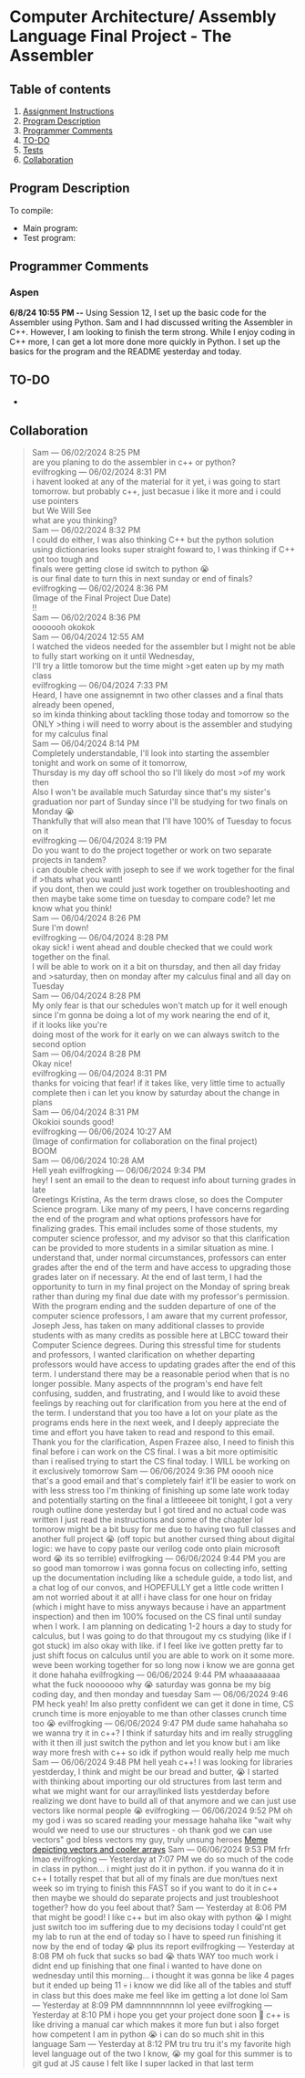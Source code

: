 # Computer Architecture/ Assembly Language Final Project - The Assembler
## Table of contents
1. [Assignment Instructions](https://www.nand2tetris.org/project06)
2. [Program Description]()
3. [Programmer Comments]()
4. [TO-DO]()
5. [Tests]()
6. [Collaboration]()

## Program Description
> 
>
To compile:  
- Main program: 
- Test program:

## Programmer Comments
### Aspen
**6/8/24 10:55 PM --** Using Session 12, I set up the basic code for the Assembler using Python. Sam and I had discussed writing the Assembler in C++. However, I am looking to finish the term strong. While I enjoy coding in C++ more, I can get a lot more done more quickly in Python. I set up the basics for the program and the README yesterday and today.  

## TO-DO
- 
## Collaboration
>Sam — 06/02/2024 8:25 PM  
>are you planing to do the assembler in c++ or python?  
>evilfrogking — 06/02/2024 8:31 PM  
>i havent looked at any of the material for it yet, i was going to start tomorrow. but probably c++, just becasue i like it more and i could use pointers  
>but We Will See  
>what are you thinking?  
>Sam — 06/02/2024 8:32 PM  
>I could do either, I was also thinking C++ but the python solution using dictionaries looks super straight foward to, I was thinking if C++ got too tough and  
>finals were getting close id switch to python 😭  
>is our final date to turn this in next sunday or end of finals?  
>evilfrogking — 06/02/2024 8:36 PM  
>(Image of the Final Project Due Date)  
>!!  
>Sam — 06/02/2024 8:36 PM  
>ooooooh okokok  
>Sam — 06/04/2024 12:55 AM    
>I watched the videos needed for the assembler but I might not be able to fully start working on it until Wednesday,  
>I'll try a little tomorow but the time might   >get eaten up by my math class   
>evilfrogking — 06/04/2024 7:33 PM   
>Heard, I have one assignemnt in two other classes and a final thats already been opened,  
>so im kinda thinking about tackling those today and tomorrow so the ONLY >thing i will need to worry about is the assembler and studying for my calculus final  
>Sam — 06/04/2024 8:14 PM  
>Completely understandable, I'll look into starting the assembler tonight and work on some of it tomorrow,  
>Thursday is my day off school tho so I'll likely do most >of my work then  
>Also I won't be available much Saturday since that's my sister's graduation nor part of Sunday since I'll be studying for two finals on Monday 😭  
>Thankfully that will also mean that I'll have 100% of Tuesday to focus on it  
>evilfrogking — 06/04/2024 8:19 PM  
>Do you want to do the project together or work on two separate projects in tandem?  
>i can double check with joseph to see if we work together for the final if >thats what you want!  
>if you dont, then we could just work together on troubleshooting and then maybe take some time on tuesday to compare code? let me know what you think!  
>Sam — 06/04/2024 8:26 PM  
>Sure I'm down!  
>evilfrogking — 06/04/2024 8:28 PM  
>okay sick! i went ahead and double checked that we could work together on the final.  
>I will be able to work on it a bit on thursday, and then all day friday and >saturday, then on monday after my calculus final and all day on Tuesday  
>Sam — 06/04/2024 8:28 PM  
>My only fear is that our schedules won't match up for it well enough since I'm gonna be doing a lot of my work nearing the end of it,  
>if it looks like you're   
>doing most of the work for it early on we can always switch to the second option  
>Sam — 06/04/2024 8:28 PM  
>Okay nice!  
>evilfrogking — 06/04/2024 8:31 PM  
thanks for voicing that fear! if it takes like, very little time to actually complete then i can let you know by saturday about the change in plans  
Sam — 06/04/2024 8:31 PM  
Okokioi sounds good!  
evilfrogking — 06/06/2024 10:27 AM  
(Image of confirmation for collaboration on the final project)  
BOOM  
Sam — 06/06/2024 10:28 AM  
Hell yeah
evilfrogking — 06/06/2024 9:34 PM  
hey! I sent an email to the dean to request info about turning grades in late  
Greetings Kristina,
As the term draws close, so does the Computer Science program. Like many of my peers, I have concerns regarding the end of the program and what options professors have for finalizing grades. This email includes some of those students, my computer science professor, and my advisor so that this clarification can be provided to more students in a similar situation as mine.
I understand that, under normal circumstances, professors can enter grades after the end of the term and have access to upgrading those grades later on if necessary. At the end of last term, I had the opportunity to turn in my final project on the Monday of spring break rather than during my final due date with my professor's permission. With the program ending and the sudden departure of one of the computer science professors, I am aware that my current professor, Joseph Jess, has taken on many additional classes to provide students with as many credits as possible here at LBCC toward their Computer Science degrees. During this stressful time for students and professors, I wanted clarification on whether departing professors would have access to updating grades after the end of this term. I understand there may be a reasonable period when that is no longer possible.
Many aspects of the program's end have felt confusing, sudden, and frustrating, and I would like to avoid these feelings by reaching out for clarification from you here at the end of the term. I understand that you too have a lot on your plate as the programs ends here in the next week, and I deeply appreciate the time and effort you have taken to read and respond to this email.
Thank you for the clarification,
Aspen Frazee
also, I need to finish this final before i can work on the CS final. I was a bit more optimisitic than i realised trying to start the CS final today. I WILL be working on it exclusively tomorrow
Sam — 06/06/2024 9:36 PM
ooooh nice that's a good email
and that's completely fair! it'll be easier to work on with less stress too
I'm thinking of finishing up some late work today and potentially starting on the final a littleeeee bit tonight, I got a very rough outline done yesterday but I got tired and no actual code was written I just read the instructions and some of the chapter lol
tomorow might be a bit busy for me due to having two full classes and another full project 😭
(off topic but another cursed thing about digital logic: we have to copy paste our verilog code onto plain microsoft word 😭 its so terrible)
evilfrogking — 06/06/2024 9:44 PM
you are so good man
tomorrow i was gonna focus on collecting info, setting up the documentation including like a schedule guide, a todo list, and a chat log of our convos, and HOPEFULLY get a little code written
I am not worried about it at all! i have class for one hour on friday (which i might have to miss anyways because i have an appartment inspection)
and then im 100% focused on the CS final until sunday when I work. I am planning on dedicating 1-2 hours a day to study for calculus, but I was going to do that througout my cs studying (like if I got stuck)
im also okay with like. if I feel like ive gotten pretty far to just shift focus on calculus until you are able to work on it some more. weve been working together for so long now i know we are gonna get it done hahaha
evilfrogking — 06/06/2024 9:44 PM
whaaaaaaaaa what the fuck nooooooo why 😭
saturday was gonna be my big coding day, and then monday and tuesday
Sam — 06/06/2024 9:46 PM
heck yeah! Im also pretty confident we can get it done in time, CS crunch time is more enjoyable to me than other classes crunch time too 😭
evilfrogking — 06/06/2024 9:47 PM
dude same hahahaha
so we wanna try it in c++? I think if saturday hits and im really struggling with it then ill just switch the python and let you know
but i am like way more fresh with c++ so idk if python would really help me much
Sam — 06/06/2024 9:48 PM
hell yeah c++!
I was looking for libraries yestderday, I think <map> and <vector> might be our bread and butter, 😭 I started with thinking about importing our old structures from last term and what we might want for our array/linked lists yestderday before realizing we dont have to build all of that anymore and we can just use vectors like normal people 😭
evilfrogking — 06/06/2024 9:52 PM
oh my god i was so scared reading your message hahaha like "wait why would we need to use our structures - oh thank god we can use vectors"
god bless vectors my guy, truly unsung heroes
[Meme depicting vectors and cooler arrays](https://cdn.discordapp.com/attachments/1100605396395233333/1248499889558786139/e73mycwq33j91.png?ex=666686a1&is=66653521&hm=773992c5850d5a73a1a55bce5f1e2690198fcd84dad0e1e9fdca7ff19b6257ec&)
Sam — 06/06/2024 9:53 PM
frfr
lmao
evilfrogking — Yesterday at 7:07 PM
we do so much of the code in class in python... i might just do it in python. if you wanna do it in c++ I totally respet that but all of my finals are due mon/tues next week so im trying to finish this FAST
so if you want to do it in c++ then maybe we should do separate projects and just troubleshoot together? how do you feel about that?
Sam — Yesterday at 8:06 PM
that might be good! I like c++ but im also okay with python 😭 I might just switch too im suffering due to my decisions today
I could'nt get my lab to run at the end of today so I have to speed run finishing it now by the end of today 😭 plus its report
evilfrogking — Yesterday at 8:08 PM
oh fuck that sucks so bad 😭
thats WAY too much work
i didnt end up finishing that one final i wanted to have done on wednesday until this morning... i thought it was gonna be like 4 pages but it ended up being 11 💀
i know we did like all of the tables and stuff in class but this does make me feel like im getting a lot done lol
Sam — Yesterday at 8:09 PM
damnnnnnnnnn
lol yeee
evilfrogking — Yesterday at 8:10 PM
i hope you get your project done soon 🫡
c++ is like driving a manual car which makes it more fun but i also forget how competent I am in python 😭 i can do so much shit in this language
Sam — Yesterday at 8:12 PM
tru tru tru
it's my favorite high level language out of the two I know, 😭 my goal for this summer is to git gud at JS cause I felt like I super lacked in that last term

>

